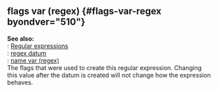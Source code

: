 ## flags var (regex) {#flags-var-regex byondver="510"}    
**See also:**    
:   [Regular expressions](/%7Bnotes%7D/regex)    
:   [regex datum](/regex)    
:   [name var (regex)](/regex/var/name)    
The flags that were used to create this regular expression. Changing    
this value after the datum is created will not change how the expression    
behaves.  